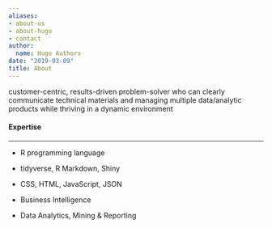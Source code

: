 ```yaml
---
aliases:
- about-us
- about-hugo
- contact
author:
  name: Hugo Authors
date: "2019-03-09"
title: About
---
```



customer-centric, results-driven problem-solver who can clearly communicate technical materials and managing multiple data/analytic products while thriving in a dynamic environment

#### Expertise  

--------------------------------------------------------------------------------

- R programming language  

- tidyverse, R Markdown, Shiny  

- CSS, HTML, JavaScript, JSON  

- Business Intelligence 

- Data Analytics, Mining & Reporting 